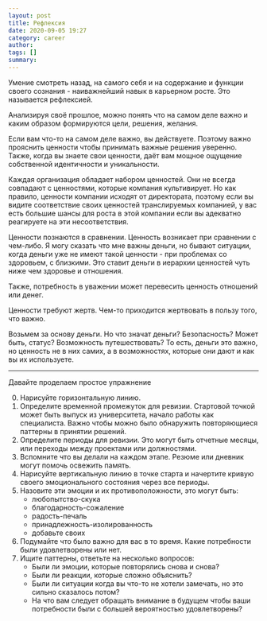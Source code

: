 ```yaml
---
layout: post
title: Рефлексия
date: 2020-09-05 19:27
category: career
author: 
tags: []
summary: 
---
```


Умение смотреть назад, на самого себя и на содержание и функции своего сознания - наиважнейший навык в карьерном росте. Это называется рефлексией.

Анализируя своё прошлое, можно понять что на самом деле важно и каким образом формируются цели, решения, желания.

Если вам что-то на самом деле важно, вы действуете. Поэтому важно прояснить ценности чтобы принимать важные решения уверенно. Также, когда вы знаете свои ценности, даёт вам мощное ощущение собственной идентичности и уникальности. 

Каждая организация обладает набором ценностей. Они не всегда совпадают с ценностями, которые компания культивирует. Но как правило, ценности компании исходят от директората, поэтому если вы видите соответствие своих ценностей транслируемых компанией, у вас есть большие шансы для роста в этой компании если вы адекватно реагируете на эти несоответствия.

Ценности познаются в сравнении. Ценность возникает при сравнении с чем-либо.
Я могу сказать что мне важны деньги, но бывают ситуации, когда деньги уже не имеют такой ценности - при проблемах со здоровьем, с близкими. Это ставит деньги в иерархии ценностей чуть ниже чем здоровье и отношения.

Также, потребность в уважении может перевесить ценность отношений или денег.

Ценности требуют жертв. Чем-то приходится жертвовать в пользу того, что важно.

Возьмем за основу деньги. Но что значат деньги? Безопасность? Может быть, статус? Возможность путешествовать? То есть, деньги это важно, но ценность не в них самих, а в возможностях, которые они дают и как вы их используете.

***

Давайте проделаем простое упражнение

0. Нарисуйте горизонтальную линию.
1. Определите временной промежуток для ревизии. Стартовой точкой может быть выпуск из университета, начало работы как специалиста. Важно чтобы можно было обнаружить повторяющиеся паттерны в принятии решений.
2. Определите периоды для ревизии. Это могут быть отчетные месяцы, или переходы между проектами или должностями.
3. Вспомните что вы делали на каждом этапе. Резюме или дневник могут помочь освежить память.
4. Нарисуйте вертикальную линию в точке старта и начертите кривую своего эмоционального состояния через все периоды.
5. Назовите эти эмоции и их противоположности, это могут быть:
    - любопытство-скука
    - благодарность-сожаление
    - радость-печаль
    - принадлежность-изолированность
    - добавьте своих
6. Подумайте что было важно для вас в то время. Какие потребности были удовлетворены или нет.
7. Ищите паттерны, ответьте на несколько вопросов:
    - Были ли эмоции, которые повторялись снова и снова?
    - Были ли реакции, которые сложно объяснить?
    - Были ли ситуации когда вы что-то не хотели замечать, но это сильно сказалось потом?
    -  На что вам следует обращать внимание в будущем чтобы ваши потребности были с большей вероятностью удовлетворены?

